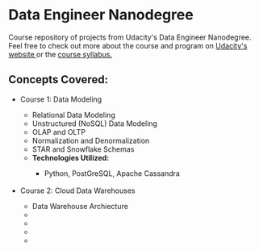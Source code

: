 <h1> Data Engineer Nanodegree </h1>
Course repository of projects from Udacity's Data Engineer Nanodegree. Feel free to check out more about the course and program on <a href="https://www.udacity.com/course/data-engineer-nanodegree--nd027"> Udacity's website </a> or the <a href="C:\Users\techm\Courses\Data_Engineer_NanoDegree\Data+Engineering+Nanodegree+Program+Syllabus.pdf"> course syllabus.</a>


<h2> Concepts Covered:</h2>
<ul>
    <li> Course 1: Data Modeling</li>
    <ul>
        <li> Relational Data Modeling</li>
        <li> Unstructured (NoSQL) Data Modeling</li>
        <li> OLAP and OLTP </li>
        <li> Normalization and Denormalization</li>
        <li> STAR and Snowflake Schemas</li>
        <li><strong> Technologies Utilized:</strong></li>
            <ul>
                <li> Python, PostGreSQL, Apache Cassandra</li> 
            </ul>
    </ul><br>
    <li> Course 2: Cloud Data Warehouses</li>
    <ul>
        <li> Data Warehouse Archiecture </li>
        <li> </li>
        <li> </li>
        <li> </li>
        <li> </li>
    </ul>


</ul>